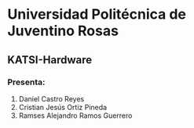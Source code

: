 # Universidad Politécnica de Juventino Rosas
## KATSI-Hardware
### Presenta:
1. Daniel Castro Reyes
2. Cristian Jesús Ortiz Pineda
3. Ramses Alejandro Ramos Guerrero
